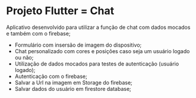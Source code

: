 # Projeto Flutter = Chat

Aplicativo desenvolvido para utilizar a função de chat com dados mocados e também com o firebase;

- Formulário com insersão de imagem do dispositivo;
- Chat personalizado com cores e posições caso seja um usuário logado ou não;
- Utilização de dados mocados para testes de autenticação (usuário logado);
- Autenticação com o firebase;
- Salvar a Url na imagem em Storage do firebase;
- Salvar dados do usuário em firestore database;


